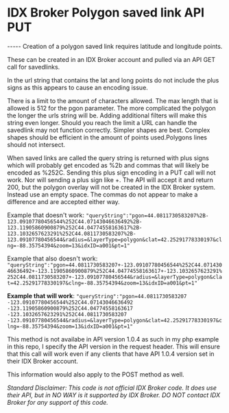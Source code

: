 <h1>IDX Broker Polygon saved link API PUT</h1>
-----
Creation of a polygon saved link requires latitude and longitude points.

These can be created in an IDX Broker account and pulled via an API GET call for savedlinks.

In the url string that contains the lat and long points do not include the plus signs as this appears to cause an encoding issue.

There is a limit to the amount of characters allowed. The max length that is allowed is 512 for the pgon parameter. The more complicated the polygon the longer the urls string will be. Adding additional filters will make this string even longer. Should you reach the limit a URL can handle the savedlink may not function correctly. Simpler shapes are best. Complex shapes should be efficient in the amount of points used.Polygons lines should not intersect.

When saved links are called the query string is returned with plus signs which will probably get encoded as %2b and commas that will likely be encoded as %252C. Sending this plus sign encoding in a PUT call will not work. Nor will sending a plus sign like +. The API will accept it and return 200, but the polygon overlay will not be created in the IDX Broker system. Instead use an empty space. The commas do not appear to make a difference and are accepted either way.

Example that doesn't work:
`"queryString":"pgon=44.0811730583207%2B-123.09107780456544%252C44.07143046636492%2B-123.11905860900879%252C44.04774558163617%2B-123.1032657623291%252C44.0811730583207%2B-123.09107780456544&radius=&layerType=polygon&clat=42.25291778330197&clng=-88.35754394&zoom=13&idxID=a001&pt=1"`

Example that also doesn't work:
`"queryString":"pgon=44.0811730583207+-123.09107780456544%252C44.07143046636492+-123.11905860900879%252C44.04774558163617+-123.1032657623291%252C44.0811730583207+-123.09107780456544&radius=&layerType=polygon&clat=42.25291778330197&clng=-88.35754394&zoom=13&idxID=a001&pt=1"`

**Example that will work**:
`"queryString":"pgon=44.0811730583207 -123.09107780456544%252C44.07143046636492 -123.11905860900879%252C44.04774558163617 -123.1032657623291%252C44.0811730583207 -123.09107780456544&radius=&layerType=polygon&clat=42.25291778330197&clng=-88.35754394&zoom=13&idxID=a001&pt=1"`

This method is not availabe in API version 1.0.4 as such in my php example in this repo, I specify the API version in the request header. This will ensure that this call will work even if any clients that have API 1.0.4 version set in their IDX Broker account.

This information would also apply to the POST method as well.

*Standard Disclaimer: This code is not official IDX Broker code. It does use their API, but in NO WAY is it supported by IDX Broker. DO NOT contact IDX Broker for any support of this code.*
